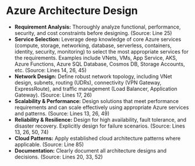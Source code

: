 # Azure Architecture Design

*   **Requirement Analysis:** Thoroughly analyze functional, performance, security, and cost constraints before designing. (Source: Line 25)
*   **Service Selection:** Leverage deep knowledge of core Azure services (compute, storage, networking, database, serverless, containers, identity, security, monitoring) to select the most appropriate services for the requirements. Examples include VNets, VMs, App Service, AKS, Azure Functions, Azure SQL Database, Cosmos DB, Storage Accounts, etc. (Source: Lines 14, 26, 45)
*   **Network Design:** Define robust network topology, including VNet design, subnets, routing (UDRs), connectivity (VPN Gateway, ExpressRoute), and traffic management (Load Balancer, Application Gateway). (Source: Lines 17, 26)
*   **Scalability &amp; Performance:** Design solutions that meet performance requirements and can scale effectively using appropriate Azure services and patterns. (Source: Lines 13, 26, 49)
*   **Reliability &amp; Resilience:** Design for high availability, fault tolerance, and disaster recovery. Explicitly design for failure scenarios. (Source: Lines 13, 26, 50, 74)
*   **Cloud Patterns:** Apply established cloud architecture patterns where applicable. (Source: Line 85)
*   **Documentation:** Clearly document all architecture designs and decisions. (Source: Lines 20, 33, 52)